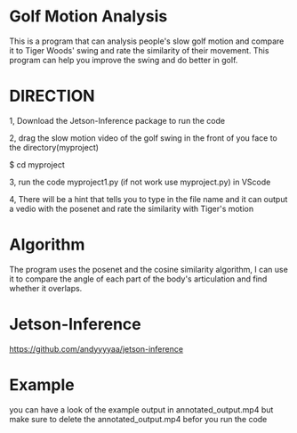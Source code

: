 # Golf Motion Analysis
This is a program that can analysis people's slow golf motion and compare it to Tiger Woods' swing and rate the similarity of their movement. This program can help you improve the swing and do better in golf.
# DIRECTION 
1, Download the Jetson-Inference package to run the code

2, drag the slow motion video of the golf swing in the front of you face to the directory(myproject)

 $ cd myproject 
 
3, run the code myproject1.py (if not work use myproject.py) in VScode

4, There will be a hint that tells you to type in the file name and it can output a vedio with the posenet and rate the similarity with Tiger's motion
# Algorithm
The program uses the posenet and the cosine similarity algorithm, I can use it to compare the angle of each part of the body's articulation and find whether it overlaps.
# Jetson-Inference
https://github.com/andyyyyaa/jetson-inference
# Example
you can have a look of the example output in annotated_output.mp4 but make sure to delete the annotated_output.mp4 befor you run the code
